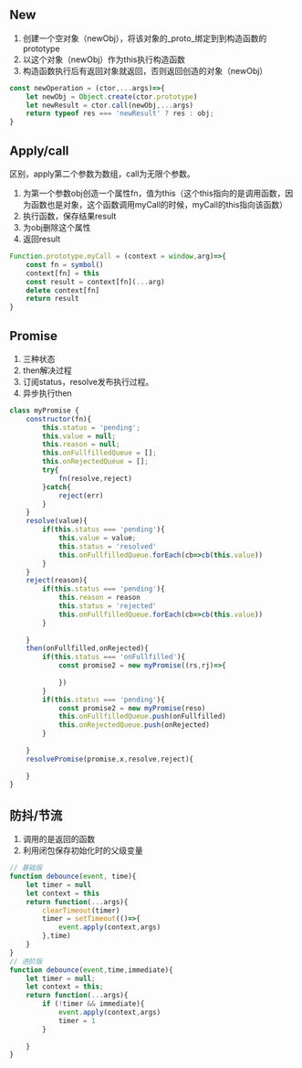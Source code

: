 ## <a id="new">New</a>
1. 创建一个空对象（newObj），将该对象的\_proto\_绑定到到构造函数的prototype
2. 以这个对象（newObj）作为this执行构造函数
3. 构造函数执行后有返回对象就返回，否则返回创造的对象（newObj）

```javascript
const newOperation = (ctor,...args)=>{
    let newObj = Object.create(ctor.prototype)
    let newResult = ctor.call(newObj,...args)
    return typeof res === 'newResult' ? res : obj;
}
```

## <a id="apply-call">Apply/call</a>

区别，apply第二个参数为数组，call为无限个参数。

1. 为第一个参数obj创造一个属性fn，值为this（这个this指向的是调用函数，因为函数也是对象，这个函数调用myCall的时候，myCall的this指向该函数）
2. 执行函数，保存结果result
3. 为obj删除这个属性
4. 返回result

```javascript
Function.prototype.myCall = (context = window,arg)=>{
    const fn = symbol()
    context[fn] = this
    const result = context[fn](...arg)
    delete context[fn]
    return result
}
```

## <a id="promise">Promise</a>

1. 三种状态
2. then解决过程
3. 订阅status，resolve发布执行过程。
4. 异步执行then

```javascript
class myPromise {
    constructor(fn){
        this.status = 'pending';
        this.value = null;
        this.reason = null;
        this.onFullfilledQueue = [];
        this.onRejectedQueue = [];
        try{
            fn(resolve,reject)
        }catch{
            reject(err)
        }
    }
    resolve(value){
        if(this.status === 'pending'){
            this.value = value;
            this.status = 'resolved'
            this.onFullfilledQueue.forEach(cb=>cb(this.value))
        }
    }
    reject(reason){
        if(this.status === 'pending'){
            this.reason = reason
            this.status = 'rejected'
            this.onFullfilledQueue.forEach(cb=>cb(this.value))
        }
        
    }
    then(onFullfilled,onRejected){
        if(this.status === 'onFullfilled'){
            const promise2 = new myPromise((rs,rj)=>{
                
            })
        }
        if(this.status === 'pending'){
        	const promise2 = new myPromise(reso)
            this.onFullfilledQueue.push(onFullfilled)
            this.onRejectedQueue.push(onRejected)
        }
    
    }
    resolvePromise(promise,x,resolve,reject){
        
    }
}
```

## <a id="debounce">防抖/节流</a>

1. 调用的是返回的函数
2. 利用闭包保存初始化时的父级变量

```javascript
// 基础版
function debounce(event, time){
    let timer = null
    let context = this
    return function(...args){
        clearTimeout(timer)
        timer = setTimeout(()=>{
        	event.apply(context,args)
        },time)
    }
}
// 进阶版
function debounce(event,time,immediate){
    let timer = null;
    let context = this;
    return function(...args){
        if (!timer && immediate){
            event.apply(context,args)
            timer = 1
        }
        
    }
}
```

